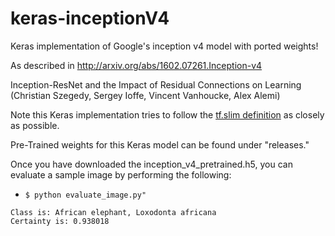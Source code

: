 # keras-inceptionV4
Keras implementation of Google's inception v4 model with ported weights!

As described in http://arxiv.org/abs/1602.07261.Inception-v4

Inception-ResNet and the Impact of Residual Connections on Learning (Christian Szegedy, Sergey Ioffe, Vincent Vanhoucke, Alex Alemi)

Note this Keras implementation tries to follow the [tf.slim definition](https://github.com/tensorflow/models/blob/master/slim/nets/inception_v4.py) as closely as possible.

Pre-Trained weights for this Keras model can be found under "releases."

Once you have downloaded the inception_v4_pretrained.h5, you can evaluate a sample image by performing the following:
* ```$ python evaluate_image.py"```
```
Class is: African elephant, Loxodonta africana
Certainty is: 0.938018
```

